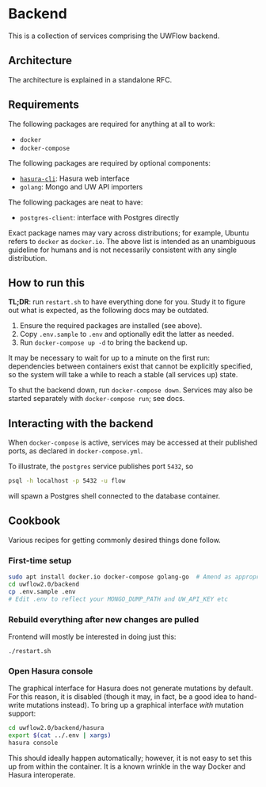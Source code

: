 # Backend

This is a collection of services comprising the UWFlow backend.

## Architecture

The architecture is explained in a standalone RFC.

## Requirements

The following packages are required for anything at all to work:

- `docker`
- `docker-compose`

The following packages are required by optional components:

- [`hasura-cli`](https://docs.hasura.io/1.0/graphql/manual/hasura-cli/install-hasura-cli.html#install): Hasura web interface
- `golang`: Mongo and UW API importers

The following packages are neat to have:

- `postgres-client`: interface with Postgres directly

Exact package names may vary across distributions;
for example, Ubuntu refers to `docker` as `docker.io`.
The above list is intended as an unambiguous guideline for humans
and is not necessarily consistent with any single distribution.

## How to run this

**TL;DR**: run `restart.sh` to have everything done for you.
Study it to figure out what is expected, as the following docs may be outdated.

1. Ensure the required packages are installed (see above).
2. Copy `.env.sample` to `.env` and optionally edit the latter as needed.
3. Run `docker-compose up -d` to bring the backend up.

It may be necessary to wait for up to a minute on the first run:
dependencies between containers exist that cannot be explicitly specified,
so the system will take a while to reach a stable (all services up) state.

To shut the backend down, run `docker-compose down`.
Services may also be started separately with `docker-compose run`; see docs.

## Interacting with the backend

When `docker-compose` is active, services may be accessed
at their published ports, as declared in `docker-compose.yml`.

To illustrate, the `postgres` service publishes port `5432`, so
```sh
psql -h localhost -p 5432 -u flow
```
will spawn a Postgres shell connected to the database container.

## Cookbook

Various recipes for getting commonly desired things done follow.

### First-time setup

```sh
sudo apt install docker.io docker-compose golang-go  # Amend as appropriate
cd uwflow2.0/backend
cp .env.sample .env
# Edit .env to reflect your MONGO_DUMP_PATH and UW_API_KEY etc
```

### Rebuild everything after new changes are pulled

Frontend will mostly be interested in doing just this:
```
./restart.sh
```

### Open Hasura console

The graphical interface for Hasura does not generate mutations by default.
For this reason, it is disabled
(though it may, in fact, be a good idea to hand-write mutations instead).
To bring up a graphical interface _with_ mutation support:
```sh
cd uwflow2.0/backend/hasura
export $(cat ../.env | xargs)
hasura console
```
This should ideally happen automatically;
however, it is not easy to set this up from within the container.
It is a known wrinkle in the way Docker and Hasura interoperate.

